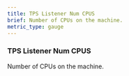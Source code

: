 ```yaml
---
title: TPS Listener Num CPUS
brief: Number of CPUs on the machine.
metric_type: gauge
---
```


### TPS Listener Num CPUS

Number of CPUs on the machine.